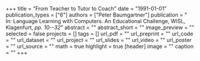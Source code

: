+++
title = "From Teacher to Tutor to Coach"
date = "1991-01-01"
publication_types = ["6"]
authors = ["Peter Baumgartner"]
publication = " In: Language Learning with Computers. An Educational Challenge, WISL, Klagenfurt, _pp. 10--32_"
abstract = ""
abstract_short = ""
image_preview = ""
selected = false
projects = []
tags = []
url_pdf = ""
url_preprint = ""
url_code = ""
url_dataset = ""
url_project = ""
url_slides = ""
url_video = ""
url_poster = ""
url_source = ""
math = true
highlight = true
[header]
image = ""
caption = ""
+++

